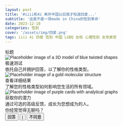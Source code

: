 ```yaml
---
layout: post
title: '#iiii和4i 离开中国以后我才知道四爱...'
subtitle: '这是不是一场made in China的性别革命'
date: 2023-12-10
categories: 性别
cover: '/assets/img/四爱.png'
tags: iiii 4i 四爱 性别 中国 LGBQ 女权 心理性别 女攻男受 
---
```


<!DOCTYPE html>
<html lang="zh-CN">

<head>
    <meta charset="UTF-8">
    <meta name="viewport" content="width=device-width, initial-scale=1.0">
    <title>Web Page</title>
    <script src="https://cdn.tailwindcss.com"></script>
    <link href="https://fonts.googleapis.com/css?family=Noto+Sans+SC:400,500,700&display=swap" rel="stylesheet">
    <link rel="stylesheet" href="https://cdnjs.cloudflare.com/ajax/libs/font-awesome/5.15.3/css/all.min.css">
    <style>
        body {
            font-family: 'Noto Sans SC', sans-serif;
        }
    </style>
</head>

<body>
    <div class="bg-green-400 py-20">
        <div class="max-w-6xl mx-auto px-4">
            <div class="text-center text-white text-4xl mb-10">标题</div>
            <div class="flex justify-center space-x-10">
                <div class="bg-white p-6 rounded-lg shadow-lg">
                    <img src="https://placehold.co/100x100" alt="Placeholder image of a 3D model of blue twisted shapes" class="mb-4">
                    <div class="text-gray-700 text-base mb-4">极速测试</div>
                    <div class="text-gray-500 text-sm">依托自己并拥护回答，以了解你的性格类型。</div>
                </div>
                <div class="bg-white p-6 rounded-lg shadow-lg">
                    <img src="https://placehold.co/100x100" alt="Placeholder image of a gold molecular structure" class="mb-4">
                    <div class="text-gray-700 text-base mb-4">查看详细结果</div>
                    <div class="text-gray-500 text-sm">了解您的性格类型如何影响您生活的所有领域。</div>
                </div>
                <div class="bg-white p-6 rounded-lg shadow-lg">
                    <img src="https://placehold.co/100x100" alt="Placeholder image of purple cards with analytical graphs" class="mb-4">
                    <div class="text-gray-700 text-base mb-4">获取你的潜力</div>
                    <div class="text-gray-500 text-sm">通过可选的高级反馈，成长为您想成为的人。</div>
                </div>
            </div>
        </div>
    </div>
    <div class="py-10">
        <div class="max-w-6xl mx-auto px-4 text-center">
            <div class="flex justify-center space-x-2 mb-4">
                <div class="w-3 h-3 bg-green-300 rounded-full"></div>
                <div class="w-3 h-3 bg-green-300 rounded-full"></div>
                <div class="w-3 h-3 bg-green-300 rounded-full"></div>
                <div class="w-3 h-3 bg-green-500 rounded-full"></div>
                <div class="w-3 h-3 bg-green-300 rounded-full"></div>
                <div class="w-3 h-3 bg-green-300 rounded-full"></div>
            </div>
            <div class="text-gray-500">你经常觉得无聊吗？</div>
        </div>
    </div>
    <div class="py-4 bg-gray-100">
        <div class="max-w-6xl mx-auto px-4 text-center">
            <button class="text-green-600">回答</button>
            <button class="text-gray-500 mx-2">|</button>
            <button class="text-gray-500">不同意</button>
        </div>
    </div>
</body>

</html>